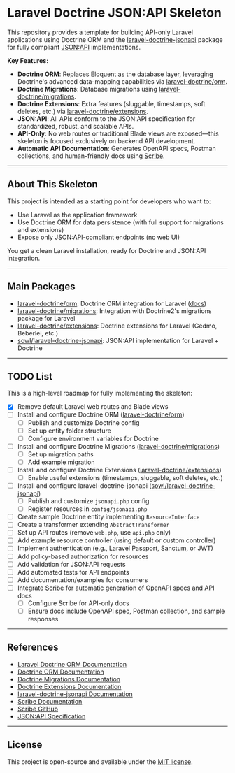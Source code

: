 # Laravel Doctrine JSON:API Skeleton

This repository provides a template for building API-only Laravel applications using Doctrine ORM and the [laravel-doctrine-jsonapi](https://github.com/ScholarshipOwl/laravel-doctrine-jsonapi) package for fully compliant [JSON:API](https://jsonapi.org/) implementations.

**Key Features:**
- **Doctrine ORM**: Replaces Eloquent as the database layer, leveraging Doctrine's advanced data-mapping capabilities via [laravel-doctrine/orm](https://github.com/laravel-doctrine/orm).
- **Doctrine Migrations**: Database migrations using [laravel-doctrine/migrations](https://github.com/laravel-doctrine/migrations).
- **Doctrine Extensions**: Extra features (sluggable, timestamps, soft deletes, etc.) via [laravel-doctrine/extensions](https://github.com/laravel-doctrine/extensions).
- **JSON:API**: All APIs conform to the JSON:API specification for standardized, robust, and scalable APIs.
- **API-Only**: No web routes or traditional Blade views are exposed—this skeleton is focused exclusively on backend API development.
- **Automatic API Documentation**: Generates OpenAPI specs, Postman collections, and human-friendly docs using [Scribe](https://scribe.knuckles.wtf/).

---

## About This Skeleton
This project is intended as a starting point for developers who want to:
- Use Laravel as the application framework
- Use Doctrine ORM for data persistence (with full support for migrations and extensions)
- Expose only JSON:API-compliant endpoints (no web UI)

You get a clean Laravel installation, ready for Doctrine and JSON:API integration.

---

## Main Packages
- [laravel-doctrine/orm](https://github.com/laravel-doctrine/orm): Doctrine ORM integration for Laravel ([docs](https://laravel-doctrine-orm-official.readthedocs.io/en/latest/))
- [laravel-doctrine/migrations](https://github.com/laravel-doctrine/migrations): Integration with Doctrine2's migrations package for Laravel
- [laravel-doctrine/extensions](https://github.com/laravel-doctrine/extensions): Doctrine extensions for Laravel (Gedmo, Beberlei, etc.)
- [sowl/laravel-doctrine-jsonapi](https://github.com/ScholarshipOwl/laravel-doctrine-jsonapi): JSON:API implementation for Laravel + Doctrine

---

## TODO List
This is a high-level roadmap for fully implementing the skeleton:

- [X] Remove default Laravel web routes and Blade views
- [ ] Install and configure Doctrine ORM ([laravel-doctrine/orm](https://github.com/laravel-doctrine/orm))
  - [ ] Publish and customize Doctrine config
  - [ ] Set up entity folder structure
  - [ ] Configure environment variables for Doctrine
- [ ] Install and configure Doctrine Migrations ([laravel-doctrine/migrations](https://github.com/laravel-doctrine/migrations))
  - [ ] Set up migration paths
  - [ ] Add example migration
- [ ] Install and configure Doctrine Extensions ([laravel-doctrine/extensions](https://github.com/laravel-doctrine/extensions))
  - [ ] Enable useful extensions (timestamps, sluggable, soft deletes, etc.)
- [ ] Install and configure laravel-doctrine-jsonapi ([sowl/laravel-doctrine-jsonapi](https://github.com/ScholarshipOwl/laravel-doctrine-jsonapi))
  - [ ] Publish and customize `jsonapi.php` config
  - [ ] Register resources in `config/jsonapi.php`
- [ ] Create sample Doctrine entity implementing `ResourceInterface`
- [ ] Create a transformer extending `AbstractTransformer`
- [ ] Set up API routes (remove `web.php`, use `api.php` only)
- [ ] Add example resource controller (using default or custom controller)
- [ ] Implement authentication (e.g., Laravel Passport, Sanctum, or JWT)
- [ ] Add policy-based authorization for resources
- [ ] Add validation for JSON:API requests
- [ ] Add automated tests for API endpoints
- [ ] Add documentation/examples for consumers
- [ ] Integrate [Scribe](https://scribe.knuckles.wtf/) for automatic generation of OpenAPI specs and API docs
  - [ ] Configure Scribe for API-only docs
  - [ ] Ensure docs include OpenAPI spec, Postman collection, and sample responses

---

## References
- [Laravel Doctrine ORM Documentation](https://laravel-doctrine-orm-official.readthedocs.io/en/latest/)
- [Doctrine ORM Documentation](https://www.doctrine-project.org/projects/orm.html)
- [Doctrine Migrations Documentation](https://www.doctrine-project.org/projects/migrations.html)
- [Doctrine Extensions Documentation](https://laravel-doctrine-extensions.readthedocs.io/)
- [laravel-doctrine-jsonapi Documentation](https://github.com/ScholarshipOwl/laravel-doctrine-jsonapi/blob/main/docs/README.md)
- [Scribe Documentation](https://scribe.knuckles.wtf/laravel)
- [Scribe GitHub](https://github.com/knuckleswtf/scribe)
- [JSON:API Specification](https://jsonapi.org/)

---

## License
This project is open-source and available under the [MIT license](LICENSE).
